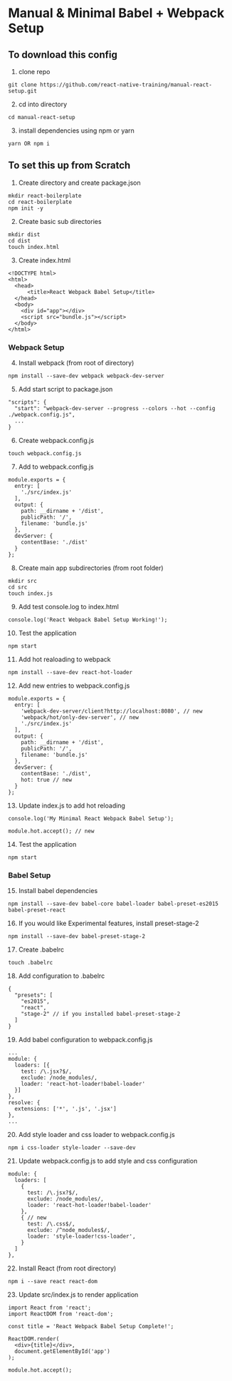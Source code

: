 # Manual & Minimal Babel + Webpack Setup

## To download this config

1. clone repo   
```
git clone https://github.com/react-native-training/manual-react-setup.git
```

2. cd into directory   
```
cd manual-react-setup
```

3. install dependencies using npm or yarn   
```
yarn OR npm i
```

## To set this up from Scratch

1. Create directory and create package.json   
```
mkdir react-boilerplate
cd react-boilerplate
npm init -y
```

2. Create basic sub directories   
```
mkdir dist
cd dist
touch index.html
```

3. Create index.html   
```
<!DOCTYPE html>
<html>
  <head>
      <title>React Webpack Babel Setup</title>
  </head>
  <body>
    <div id="app"></div>
    <script src="bundle.js"></script>
  </body>
</html>
```

### Webpack Setup

4. Install webpack (from root of directory)   
```
npm install --save-dev webpack webpack-dev-server
```

5. Add start script to package.json   
```
"scripts": {
  "start": "webpack-dev-server --progress --colors --hot --config ./webpack.config.js",
  ...
}
```

6. Create webpack.config.js   
```
touch webpack.config.js
```

7. Add to webpack.config.js   
```
module.exports = {
  entry: [
    './src/index.js'
  ],
  output: {
    path: __dirname + '/dist',
    publicPath: '/',
    filename: 'bundle.js'
  },
  devServer: {
    contentBase: './dist'
  }
};
```

8. Create main app subdirectories (from root folder)   
```
mkdir src
cd src
touch index.js
```

9. Add test console.log to index.html   
```
console.log('React Webpack Babel Setup Working!');
```

10. Test the application   
```
npm start
```

11. Add hot realoading to webpack   
```
npm install --save-dev react-hot-loader
```

12. Add new entries to webpack.config.js   
```
module.exports = {
  entry: [
    'webpack-dev-server/client?http://localhost:8080', // new
    'webpack/hot/only-dev-server', // new
    './src/index.js'
  ],
  output: {
    path: __dirname + '/dist',
    publicPath: '/',
    filename: 'bundle.js'
  },
  devServer: {
    contentBase: './dist',
    hot: true // new
  }
};
```

13. Update index.js to add hot reloading   
```
console.log('My Minimal React Webpack Babel Setup');

module.hot.accept(); // new
```

14. Test the application   
```
npm start
```

### Babel Setup   

15. Install babel dependencies   
```
npm install --save-dev babel-core babel-loader babel-preset-es2015 babel-preset-react
```

16. If you would like Experimental features, install preset-stage-2   
```
npm install --save-dev babel-preset-stage-2
```

17. Create .babelrc   
```
touch .babelrc
```

18. Add configuration to .babelrc   
```
{
  "presets": [
    "es2015",
    "react",
    "stage-2" // if you installed babel-preset-stage-2
  ]
}
```

19. Add babel configuration to webpack.config.js   
```
...
module: {
  loaders: [{
    test: /\.jsx?$/,
    exclude: /node_modules/,
    loader: 'react-hot-loader!babel-loader'
  }]
},
resolve: {
  extensions: ['*', '.js', '.jsx']
},
...
```

20. Add style loader and css loader to webpack.config.js   
```
npm i css-loader style-loader --save-dev
```

21. Update webpack.config.js to add style and css configuration   
```
module: {
  loaders: [
    {
      test: /\.jsx?$/,
      exclude: /node_modules/,
      loader: 'react-hot-loader!babel-loader'
    },
    { // new
      test: /\.css$/,
      exclude: /^node_modules$/,
      loader: 'style-loader!css-loader',
    }
  ]
},
```

22. Install React (from root directory)   
```
npm i --save react react-dom
```

23. Update src/index.js to render application   
```
import React from 'react';
import ReactDOM from 'react-dom';

const title = 'React Webpack Babel Setup Complete!';

ReactDOM.render(
  <div>{title}</div>,
  document.getElementById('app')
);

module.hot.accept();
```

